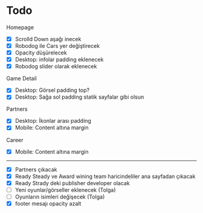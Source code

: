 # Todo

Homepage

- [x] Scrolld Down aşağı inecek
- [x] Robodog ile Cars yer değiştirecek
- [x] Opacity düşürelecek
- [x] Desktop: infolar padding eklenecek 
- [x] Robodog slider olarak eklenecek 

Game Detail

- [x] Desktop: Görsel padding top?
- [x] Desktop: Sağa sol padding statik sayfalar gibi olsun

Partners

- [x] Desktop: İkonlar arası padding
- [x] Mobile: Content altına margin

Career

- [x] Mobile: Content altına margin

---

- [x] Partners çıkacak
- [x] Ready Steady ve Award wining team haricindeliler ana sayfadan çıkacak
- [x] Ready Strady deki publisher developer olacak
- [ ] Yeni oyunlar/görseller eklenecek (Tolga)
- [ ] Oyunların isimleri değişecek (Tolga)
- [x] footer mesajı opacity azalt
